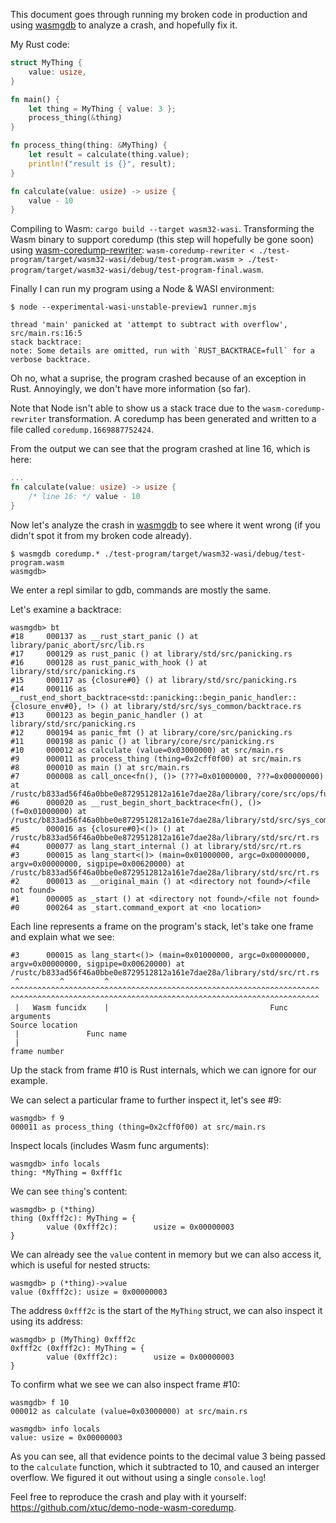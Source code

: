 This document goes through running my broken code in production and using [wasmgdb] to analyze a crash, and hopefully fix it.

My Rust code:
```rust
struct MyThing {
    value: usize,
}

fn main() {
    let thing = MyThing { value: 3 };
    process_thing(&thing)
}

fn process_thing(thing: &MyThing) {
    let result = calculate(thing.value);
    println!("result is {}", result);
}

fn calculate(value: usize) -> usize {
    value - 10
}
```

Compiling to Wasm: `cargo build --target wasm32-wasi`.
Transforming the Wasm binary to support coredump (this step will hopefully be gone soon) using [wasm-coredump-rewriter]: `wasm-coredump-rewriter < ./test-program/target/wasm32-wasi/debug/test-program.wasm > ./test-program/target/wasm32-wasi/debug/test-program-final.wasm`.

Finally I can run my program using a Node & WASI environment:
```
$ node --experimental-wasi-unstable-preview1 runner.mjs

thread 'main' panicked at 'attempt to subtract with overflow', src/main.rs:16:5
stack backtrace:
note: Some details are omitted, run with `RUST_BACKTRACE=full` for a verbose backtrace.
```

Oh no, what a suprise, the program crashed because of an exception in Rust. Annoyingly, we don't have more information (so far).

Note that Node isn't able to show us a stack trace due to the `wasm-coredump-rewriter` transformation.
A coredump has been generated and written to a file called `coredump.1669887752424`.

From the output we can see that the program crashed at line 16, which is here:
```rust
...
fn calculate(value: usize) -> usize {
    /* line 16: */ value - 10
}
```

Now let's analyze the crash in [wasmgdb] to see where it went wrong (if you didn't spot it from my broken code already).

```
$ wasmgdb coredump.* ./test-program/target/wasm32-wasi/debug/test-program.wasm
wasmgdb>
```
We enter a repl similar to gdb, commands are mostly the same.

Let's examine a backtrace:
```
wasmgdb> bt
#18     000137 as __rust_start_panic () at library/panic_abort/src/lib.rs
#17     000129 as rust_panic () at library/std/src/panicking.rs
#16     000128 as rust_panic_with_hook () at library/std/src/panicking.rs
#15     000117 as {closure#0} () at library/std/src/panicking.rs
#14     000116 as __rust_end_short_backtrace<std::panicking::begin_panic_handler::{closure_env#0}, !> () at library/std/src/sys_common/backtrace.rs
#13     000123 as begin_panic_handler () at library/std/src/panicking.rs
#12     000194 as panic_fmt () at library/core/src/panicking.rs
#11     000198 as panic () at library/core/src/panicking.rs
#10     000012 as calculate (value=0x03000000) at src/main.rs
#9      000011 as process_thing (thing=0x2cff0f00) at src/main.rs
#8      000010 as main () at src/main.rs
#7      000008 as call_once<fn(), ()> (???=0x01000000, ???=0x00000000) at /rustc/b833ad56f46a0bbe0e8729512812a161e7dae28a/library/core/src/ops/function.rs
#6      000020 as __rust_begin_short_backtrace<fn(), ()> (f=0x01000000) at /rustc/b833ad56f46a0bbe0e8729512812a161e7dae28a/library/std/src/sys_common/backtrace.rs
#5      000016 as {closure#0}<()> () at /rustc/b833ad56f46a0bbe0e8729512812a161e7dae28a/library/std/src/rt.rs
#4      000077 as lang_start_internal () at library/std/src/rt.rs
#3      000015 as lang_start<()> (main=0x01000000, argc=0x00000000, argv=0x00000000, sigpipe=0x00620000) at /rustc/b833ad56f46a0bbe0e8729512812a161e7dae28a/library/std/src/rt.rs
#2      000013 as __original_main () at <directory not found>/<file not found>
#1      000005 as _start () at <directory not found>/<file not found>
#0      000264 as _start.command_export at <no location>
```

Each line represents a frame on the program's stack, let's take one frame and explain what we see: 
```
#3      000015 as lang_start<()> (main=0x01000000, argc=0x00000000, argv=0x00000000, sigpipe=0x00620000) at /rustc/b833ad56f46a0bbe0e8729512812a161e7dae28a/library/std/src/rt.rs
 ^         ^         ^            ^^^^^^^^^^^^^^^^^^^^^^^^^^^^^^^^^^^^^^^^^^^^^^^^^^^^^^^^^^^^^^^^^^^^^     ^^^^^^^^^^^^^^^^^^^^^^^^^^^^^^^^^^^^^^^^^^^^^^^^^^^^^^^^^^^^^^^^^^^^^
 |   Wasm funcidx    |                                    Func arguments                                                          Source location
 |               Func name
 |
frame number
```

Up the stack from frame #10 is Rust internals, which we can ignore for our example.

We can select a particular frame to further inspect it, let's see #9:
```
wasmgdb> f 9
000011 as process_thing (thing=0x2cff0f00) at src/main.rs
```

Inspect locals (includes Wasm func arguments):
```
wasmgdb> info locals
thing: *MyThing = 0xfff1c
```

We can see `thing`'s content:
```
wasmgdb> p (*thing)
thing (0xfff2c): MyThing = {
        value (0xfff2c):        usize = 0x00000003
}
```

We can already see the `value` content in memory but we can also access it, which is useful for nested structs:
```
wasmgdb> p (*thing)->value
value (0xfff2c): usize = 0x00000003
```

The address `0xfff2c` is the start of the `MyThing` struct, we can also inspect it using its address:
```
wasmgdb> p (MyThing) 0xfff2c
0xfff2c (0xfff2c): MyThing = {
        value (0xfff2c):        usize = 0x00000003
}
```

To confirm what we see we can also inspect frame #10:
```
wasmgdb> f 10
000012 as calculate (value=0x03000000) at src/main.rs

wasmgdb> info locals
value: usize = 0x00000003
```

As you can see, all that evidence points to the decimal value 3 being passed to the `calculate` function, which it subtracted to 10, and caused an interger overflow. We figured it out without using a single `console.log`!

Feel free to reproduce the crash and play with it yourself: https://github.com/xtuc/demo-node-wasm-coredump.

[wasmgdb]: https://github.com/xtuc/wasm-coredump/tree/main/bin/wasmgdb
[wasm-coredump-rewriter]: https://github.com/xtuc/wasm-coredump/tree/main/bin/rewriter
